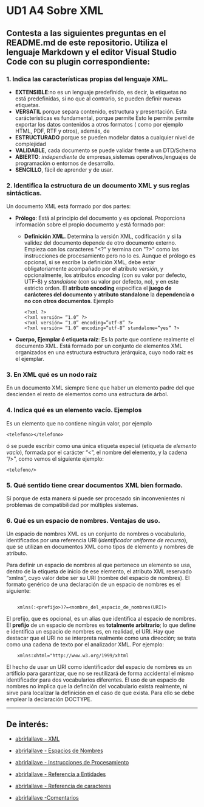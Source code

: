 #  UD1 A4 Sobre XML

## Contesta a las siguientes preguntas en el README.md de este repositorio. Utiliza el lenguaje Markdown y el editor Visual Studio Code con su plugin correspondiente:

### 1. Indica las características propias del lenguaje XML.
*  **EXTENSIBLE**:no es un lenguaje predefinido, es decir, la etiquetas no está predefinidas, si no que al contrario, se pueden definir nuevas etiquetas.
*  **VERSATIL** porque separa contenido, estructura y presentación. Esta carácteristicas es fundamental, porque permite Esto le permite permite exportar los datos contenidos a otros formatos ( como por ejemplo HTML, PDF, RTF y otros), además, de 
*  **ESTRUCTURADO** porque se pueden modelar datos a cualquier nivel de complejidad
*  **VALIDABLE**, cada documento se puede validar frente a un DTD/Schema
*  **ABIERTO**: _independiente_ de empresas,sistemas operativos,lenguajes de programación o entornos de desarrollo.
*  **SENCILLO**, fácil de aprender y de usar.

    
### 2. Identifica la estructura de un documento XML y sus reglas sintácticas.
Un documento XML está formado por dos partes:
* **Prólogo**: Está al principio del documento y es opcional. Proporciona información sobre el propio documento y está formado por:

    * **Definición XML.** 
Determina la versión XML, codificación y si la validez del documento depende de otro documento externo. Empieza con los caracteres &quot;&lt;?&quot; y termina con &quot;?&gt;&quot; como  las instrucciones de procesamiento pero no lo es. Aunque el prólogo es opcional, si se escribe la definición XML, debe estar obligatoriamente acompañado por el atributo _versión_, y opcionalmente, los atributos _encoding_ (con su valor por defecto, UTF-8) y _standalone_ (con su valor por defecto, no), y en este estricto orden. El **atributo encoding** especifica el **juego de carácteres del documento** y **atributo standalone** la **dependencia o no con otros documentos**. Ejemplo 
  
        ```
        <?xml ?>
        <?xml versión= “1.0” ?>
        <?xml versión= “1.0” encoding=”utf-8” ?>
        <?xml versión= “1.0” encoding=”utf-8” standalone=”yes” ?>
        ```

* **Cuerpo, Ejemplar ó etiqueta raíz**: Es la parte que contiene realmente el documento XML. Está formado por un conjunto de elementos XML organizados en una estructura estructura jerárquica, cuyo nodo raíz es el ejemplar. 
### 3. En XML qué es un nodo raíz

En un documento XML siempre tiene que haber un elemento padre del que descienden el resto de elementos como una estructura de árbol.
### 4. Indica qué es un elemento vacío. Ejemplos

Es un elemento que no contiene ningún valor, por ejemplo

```
<telefono></telefono> 
```
ó se puede escribir como una única etiqueta especial (etiqueta de _elemento vacío_), formada por el carácter “<”, el nombre del elemento, y la cadena “/>”, como vemos el siguiente ejemplo:
```
<telefono/>
```


### 5. Qué sentido tiene crear documentos XML bien formado.

Sí porque de esta manera si puede ser procesado  sin inconvenientes ni problemas de compatibilidad por múltiples sistemas.

### 6. Qué es un espacio de nombres. Ventajas de uso.
Un espacio de nombres XML es un conjunto de nombres o vocabulario, identificados por una referencia URI (_identificador uniforme de recurso_), que se utilizan en documentos XML como tipos de elemento y nombres de atributo.

Para definir un espacio de nombres al que pertenece un elemento se usa, dentro de la etiqueta de inicio de ese elemento, el atributo XML reservado “xmlns”, cuyo valor debe ser su URI (nombre del espacio de nombres). El formato genérico de una declaración de un espacio de nombres es el siguiente:
```

    xmlns(:<prefijo>)?=<nombre_del_espacio_de_nombres(URI)>
```
El prefijo, que es opcional, es un alias que identifica al espacio de nombres. El **prefijo** de un espacio de nombres es **totalmente arbitrario**; lo que define e identifica un espacio de nombres es, en realidad, el URI. Hay que destacar que el URI no se interpreta realmente como una dirección; se trata como una cadena de texto por el analizador XML. Por ejemplo:
```
    xmlns:xhtml="http://www.w3.org/1999/xhtml
```
El hecho de usar un URI como identificador del espacio de nombres es un artificio para garantizar, que no se reutilizará de forma accidental el mismo identificador para dos vocabularios diferentes.
El uso de un espacio de nombres no implica que la definción del vocabulario exista realmente, ni sirve para localizar la definición en el caso de que exista. Para ello se debe emplear la declaración DOCTYPE.


***
## De interés:

* [abrirlallave - XML](https://www.abrirllave.com/xml/)

* [abrirlallave - Espacios de Nombres](https://www.abrirllave.com/xml/espacios-de-nombres.php)

* [abrirlallave - Instrucciones de Procesamiento](https://www.abrirllave.com/xml/instrucciones-de-procesamiento.php)


* [abrirlallave - Referencia a Entidades](https://www.abrirllave.com/xml/referencias-a-entidades.php)

* [abrirlallave - Referencia de caracteres ](https://www.abrirllave.com/xml/referencias-de-caracteres.php)

* [abrirlallave -Comentarios](https://www.abrirllave.com/xml/comentarios.php)
